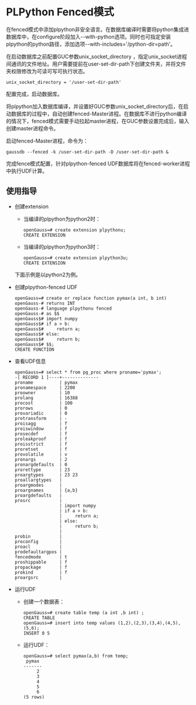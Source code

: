 # PLPython Fenced模式

在fenced模式中添加plpython非安全语言。在数据库编译时需要将python集成进数据库中，在configure阶段加入--with-python选项。同时也可指定安装plpython的python路径，添加选项--with-includes='/python-dir=path'。

在启动数据库之前配置GUC参数unix\_socket\_directory ，指定unix\_socket进程间通讯的文件地址。用户需要提前在user-set-dir-path下创建文件夹，并将文件夹权限修改为可读可写可执行状态。

```
unix_socket_directory = '/user-set-dir-path'
```

配置完成，启动数据库。

将plpython加入数据库编译，并设置好GUC参数unix\_socket\_directory后，在启动数据库的过程中，自动创建fenced-Master进程。在数据库不进行python编译的情况下，fenced模式需要手动拉起master进程，在GUC参数设置完成后，输入创建master进程命令。

启动fenced-Master进程，命令为：

```
gaussdb --fenced -k /user-set-dir-path -D /user-set-dir-path &
```

完成fence模式配置，针对plpython-fenced UDF数据库将在fenced-worker进程中执行UDF计算。

## 使用指导<a name="section823619213143"></a>

-   创建extension

    -   当编译的plpython为python2时：

        ```
        openGauss=# create extension plpythonu;
        CREATE EXTENSION
        ```

    -   当编译的plpython为python3时：

        ```
        openGauss=# create extension plpython3u;
        CREATE EXTENSION
        ```

    下面示例是以python2为例。


-   创建plpython-fenced UDF

    ```
    openGauss=# create or replace function pymax(a int, b int)
    openGauss-# returns INT
    openGauss-# language plpythonu fenced
    openGauss-# as $$
    openGauss$# import numpy
    openGauss$# if a > b:
    openGauss$#     return a;
    openGauss$# else:
    openGauss$#     return b;
    openGauss$# $$;
    CREATE FUNCTION
    ```

-   查看UDF信息

    ```
    openGauss=# select * from pg_proc where proname='pymax';
    -[ RECORD 1 ]----+--------------
    proname          | pymax
    pronamespace     | 2200
    proowner         | 10
    prolang          | 16388
    procost          | 100
    prorows          | 0
    provariadic      | 0
    protransform     | -
    proisagg         | f
    proiswindow      | f
    prosecdef        | f
    proleakproof     | f
    proisstrict      | f
    proretset        | f
    provolatile      | v
    pronargs         | 2
    pronargdefaults  | 0
    prorettype       | 23
    proargtypes      | 23 23
    proallargtypes   |
    proargmodes      |
    proargnames      | {a,b}
    proargdefaults   |
    prosrc           |
                     | import numpy
                     | if a > b:
                     |     return a;
                     | else:
                     |     return b;
                     |
    probin           |
    proconfig        |
    proacl           |
    prodefaultargpos |
    fencedmode       | t
    proshippable     | f
    propackage       | f
    prokind          | f
    proargsrc        |
    ```

-   运行UDF
    -   创建一个数据表：

        ```
        openGauss=# create table temp (a int ,b int) ;
        CREATE TABLE
        openGauss=# insert into temp values (1,2),(2,3),(3,4),(4,5),(5,6);
        INSERT 0 5
        ```

    -   运行UDF：

        ```
        openGauss=# select pymax(a,b) from temp;
         pymax
        -------
             2
             3
             4
             5
             6
        (5 rows)
        ```
